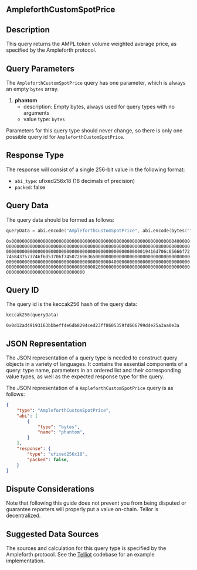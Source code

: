 ## AmpleforthCustomSpotPrice

## Description

This query returns the AMPL token volume weighted average price, as specified by the Ampleforth protocol.


## Query Parameters

The `AmpleforthCustomSpotPrice` query has one parameter, which is always an empty `bytes` array.

1. **phantom**
   - description: Empty bytes, always used for query types with no arguments
   - value type: `bytes`

Parameters for this query type should never change, so there is only one possible query id for `AmpleforthCustomSpotPrice`.


## Response Type

The response will consist of a single 256-bit value in the following format:

- `abi_type`: ufixed256x18 (18 decimals of precision)
- `packed`: false

## Query Data

The query data should be formed as follows:

```s
queryData = abi.encode("AmpleforthCustomSpotPrice", abi.encode(bytes("")))
```

`0x000000000000000000000000000000000000000000000000000000000000004000000000000000000000000000000000000000000000000000000000000000800000000000000000000000000000000000000000000000000000000000000019416d706c65666f727468437573746f6d53706f74507269636500000000000000000000000000000000000000000000000000000000000000000000000000004000000000000000000000000000000000000000000000000000000000000000200000000000000000000000000000000000000000000000000000000000000000`

## Query ID

The query id is the keccak256 hash of the query data:

```s
keccak256(queryData)
```

`0x0d12ad49193163bbbeff4e6db8294ced23ff8605359fd666799d4e25a3aa0e3a`


## JSON Representation
The JSON representation of a query type is needed to construct query objects in a variety of languages. It contains the essential components of a query: type name, parameters in an ordered list and their corresponding value types, as well as the expected response type for the query.

The JSON representation of a `AmpleforthCustomSpotPrice` query is as follows:
```json
{
    "type": "AmpleforthCustomSpotPrice",
    "abi": [
        {
            "type": "bytes",
            "name": "phantom",
        }
    ],
    "response": {
        "type": "ufixed256x18",
        "packed": false,
    }
}
```


## Dispute Considerations

Note that following this guide does not prevent you from being disputed or guarantee reporters will properly put a value on-chain. Tellor is decentralized.  

## Suggested Data Sources

The sources and calculation for this query type is specified by the Ampleforth protocol. See the [Telliot](https://github.com/tellor-io/telliot-feeds) codebase for an example implementation.
